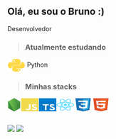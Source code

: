 ## Olá, eu sou o Bruno :)
  
  Desenvolvedor 
 <br>
  
> ### Atualmente estudando
  <img align="center" height="30" width="40" alt="Bruno-Js" src="https://raw.githubusercontent.com/devicons/devicon/master/icons/python/python-plain.svg"> Python
  
> ### Minhas stacks 

<div style="display: flex">
  <img align="center" alt="Bruno-NodeJs" src="/assets/node-js.png"> 
   <img align="center" height="30" width="40" alt="Bruno-Js" src="https://raw.githubusercontent.com/devicons/devicon/master/icons/javascript/javascript-plain.svg">
   <img align="center" height="30" width="40" alt="Bruno-TypeScript" src="https://raw.githubusercontent.com/devicons/devicon/master/icons/typescript/typescript-plain.svg">
   <img align="center" height="30" width="40" alt="Bruno-React" src="https://raw.githubusercontent.com/devicons/devicon/master/icons/react/react-original.svg">
   <img align="center" height="30" width="40" alt="Bruno-CSS" src="https://raw.githubusercontent.com/devicons/devicon/master/icons/css3/css3-original.svg">
   <img align="center" height="30" width="40" alt="Bruno-HTML" src="https://raw.githubusercontent.com/devicons/devicon/master/icons/html5/html5-original.svg">
</div>

##

<div> 
  <a href="mailto:brunotorres0717@gmail.com"><img src="https://img.shields.io/badge/-Gmail-%23333?style=for-the-badge&logo=gmail&logoColor=white" target="_blank"></a>
  <a href="https://www.linkedin.com/in/obrunotorres/" target="_blank"><img src="https://img.shields.io/badge/-LinkedIn-%230077B5?style=for-the-badge&logo=linkedin&logoColor=white" target="_blank"></a> 
  
</div>

<!--
**bruno-gonzalez/bruno-gonzalez** is a ✨ _special_ ✨ repository because its `README.md` (this file) appears on your GitHub profile.

Here are some ideas to get you started:

- 🔭 I’m currently working on ...
- 🌱 I’m currently learning ...
- 👯 I’m looking to collaborate on ...
- 🤔 I’m looking for help with ...
- 💬 Ask me about ...
- 📫 How to reach me: ...
- 😄 Pronouns: ...
- ⚡ Fun fact: ...
-->

